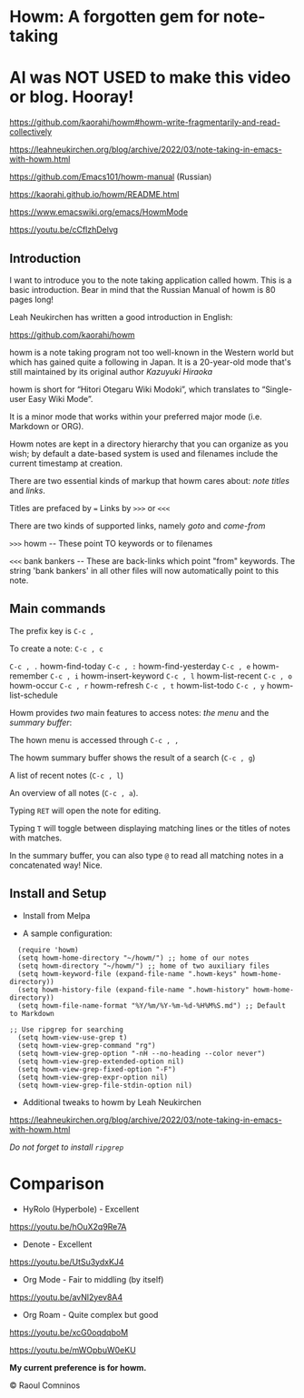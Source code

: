# Howm: A forgotten gem for note-taking

# AI was **NOT USED** to make this video or blog. Hooray!

https://github.com/kaorahi/howm#howm-write-fragmentarily-and-read-collectively

https://leahneukirchen.org/blog/archive/2022/03/note-taking-in-emacs-with-howm.html

https://github.com/Emacs101/howm-manual (Russian)

https://kaorahi.github.io/howm/README.html

https://www.emacswiki.org/emacs/HowmMode

https://youtu.be/cCflzhDelvg

<!-- Created on 30 November 2023 @03:46 -->

## Introduction

I want to introduce you to the note taking application called howm. This is a basic introduction. Bear in mind that the Russian Manual of howm is 80 pages long!

Leah Neukirchen has written a good introduction in English:

https://github.com/kaorahi/howm

howm is a note taking program not too well-known in the Western world but which has gained quite a following in Japan. It is a 20-year-old mode that's still maintained by its original author *Kazuyuki Hiraoka*

howm is short for “Hitori Otegaru Wiki Modoki”, which translates to “Single-user Easy Wiki Mode”.

It is a minor mode that works within your preferred major mode (i.e. Markdown or ORG).

Howm notes are kept in a directory hierarchy that you can organize as you wish; by default a date-based system is used and filenames include the current timestamp at creation.

There are two essential kinds of markup that howm cares about: *note titles* and *links*.

Titles are prefaced by `=`
Links by `>>>` or `<<<`

There are two kinds of supported links, namely *goto* and *come-from*

`>>>` howm -- These point TO keywords or to filenames

`<<<` bank bankers -- These are back-links which point "from" keywords. The string 'bank bankers' in all other files will now automatically point to this note.

## Main commands

The prefix key is `C-c ,`

To create a note: `C-c , c`

`C-c , .`		howm-find-today
`C-c , :`		howm-find-yesterday
`C-c , e`		howm-remember
`C-c , i`		howm-insert-keyword
`C-c , l`		howm-list-recent
`C-c , o`		howm-occur
`C-c , r`		howm-refresh
`C-c , t`		howm-list-todo
`C-c , y`		howm-list-schedule

Howm provides *two* main features to access notes: *the menu* and the *summary buffer*:

The hown menu is accessed through `C-c , ,`

The howm summary buffer shows the result of a search (`C-c , g`)

A list of recent notes (`C-c , l`)

An overview of all notes (`C-c , a`).

Typing `RET` will open the note for editing.

Typing `T` will toggle between displaying matching lines or the titles of notes with matches.

In the summary buffer, you can also type `@` to read all matching notes in a concatenated way! Nice.

## Install and Setup

- Install from Melpa

- A sample configuration:

```emacs-lisp
  (require 'howm)
  (setq howm-home-directory "~/howm/") ;; home of our notes
  (setq howm-directory "~/howm/") ;; home of two auxiliary files
  (setq howm-keyword-file (expand-file-name ".howm-keys" howm-home-directory))
  (setq howm-history-file (expand-file-name ".howm-history" howm-home-directory))
  (setq howm-file-name-format "%Y/%m/%Y-%m-%d-%H%M%S.md") ;; Default to Markdown

;; Use ripgrep for searching
  (setq howm-view-use-grep t)
  (setq howm-view-grep-command "rg")
  (setq howm-view-grep-option "-nH --no-heading --color never")
  (setq howm-view-grep-extended-option nil)
  (setq howm-view-grep-fixed-option "-F")
  (setq howm-view-grep-expr-option nil)
  (setq howm-view-grep-file-stdin-option nil)
```

* Additional tweaks to howm by Leah Neukirchen

https://leahneukirchen.org/blog/archive/2022/03/note-taking-in-emacs-with-howm.html

*Do not forget to install `ripgrep`*

# Comparison

- HyRolo (Hyperbole) - Excellent

https://youtu.be/hOuX2q9Re7A

- Denote - Excellent

https://youtu.be/UtSu3ydxKJ4

- Org Mode - Fair to middling (by itself)

https://youtu.be/avNl2yev8A4

- Org Roam - Quite complex but good

https://youtu.be/xcG0oqdqboM

https://youtu.be/mWOpbuW0eKU

**My current preference is for howm.**

©  Raoul Comninos

